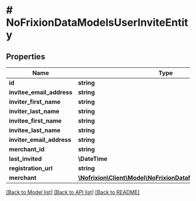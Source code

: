 # # NoFrixionDataModelsUserInviteEntity

## Properties

Name | Type | Description | Notes
------------ | ------------- | ------------- | -------------
**id** | **string** |  | [optional]
**invitee_email_address** | **string** |  | [optional]
**inviter_first_name** | **string** |  | [optional]
**inviter_last_name** | **string** |  | [optional]
**invitee_first_name** | **string** |  | [optional]
**invitee_last_name** | **string** |  | [optional]
**inviter_email_address** | **string** |  | [optional]
**merchant_id** | **string** |  | [optional]
**last_invited** | **\DateTime** |  | [optional]
**registration_url** | **string** |  | [optional]
**merchant** | [**\Nofrixion\Client\Model\NoFrixionDataModelsMerchantEntity**](NoFrixionDataModelsMerchantEntity.md) |  | [optional]

[[Back to Model list]](../../README.md#models) [[Back to API list]](../../README.md#endpoints) [[Back to README]](../../README.md)
